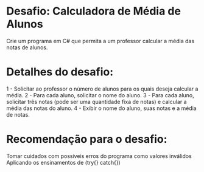 # Desafio: Calculadora de Média de Alunos

Crie um programa em C# que permita a um professor calcular a média das notas de alunos.

# Detalhes do desafio:

1 - Solicitar ao professor o número de alunos para os quais deseja calcular a média.
2 - Para cada aluno, solicitar o nome do aluno.
3 - Para cada aluno, solicitar três notas (pode ser uma quantidade fixa de notas) e calcular a média das notas do aluno.
4 - Exibir o nome do aluno, suas notas e a média de notas.

# Recomendação para o desafio:

Tomar cuidados com possíveis erros do programa como valores inválidos
Aplicando os ensinamentos de (try{} catch{})
